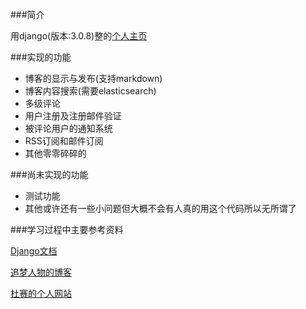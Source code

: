 ###简介

用django(版本:3.0.8)整的<a href='http://saltfishisland.com/'>个人主页</a>

###实现的功能

+ 博客的显示与发布(支持markdown)
+ 博客内容搜索(需要elasticsearch)
+ 多级评论
+ 用户注册及注册邮件验证
+ 被评论用户的通知系统
+ RSS订阅和邮件订阅
+ 其他零零碎碎的

###尚未实现的功能

+ 测试功能
+ 其他或许还有一些小问题但大概不会有人真的用这个代码所以无所谓了

###学习过程中主要参考资料

<a href='https://docs.djangoproject.com/zh-hans/3.0/'>Django文档</a>

<a href='https://www.zmrenwu.com/courses/hellodjango-blog-tutorial/'>追梦人物的博客</a>

<a href='https://www.dusaiphoto.com/article/detail/2/'>杜赛的个人网站</a>